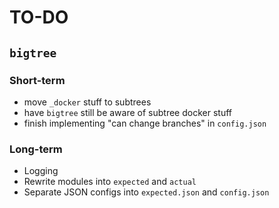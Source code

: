 # TO-DO
## `bigtree`
### Short-term

- move `_docker` stuff to subtrees
- have `bigtree` still be aware of subtree docker stuff
- finish implementing "can change branches" in `config.json`
  
### Long-term
- Logging
- Rewrite modules into `expected` and `actual`
- Separate JSON configs into `expected.json` and `config.json`
